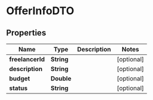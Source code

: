 # OfferInfoDTO

## Properties
Name | Type | Description | Notes
------------ | ------------- | ------------- | -------------
**freelancerId** | **String** |  |  [optional]
**description** | **String** |  |  [optional]
**budget** | **Double** |  |  [optional]
**status** | **String** |  |  [optional]
